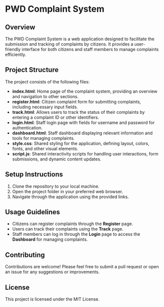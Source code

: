 # PWD Complaint System

## Overview
The PWD Complaint System is a web application designed to facilitate the submission and tracking of complaints by citizens. It provides a user-friendly interface for both citizens and staff members to manage complaints efficiently.

## Project Structure
The project consists of the following files:

- **index.html**: Home page of the complaint system, providing an overview and navigation to other sections.
- **register.html**: Citizen complaint form for submitting complaints, including necessary input fields.
- **track.html**: Allows users to track the status of their complaints by entering a complaint ID or other identifiers.
- **login.html**: Staff login page with fields for username and password for authentication.
- **dashboard.html**: Staff dashboard displaying relevant information and tools for managing complaints.
- **style.css**: Shared styling for the application, defining layout, colors, fonts, and other visual elements.
- **script.js**: Shared interactivity scripts for handling user interactions, form submissions, and dynamic content updates.

## Setup Instructions
1. Clone the repository to your local machine.
2. Open the project folder in your preferred web browser.
3. Navigate through the application using the provided links.

## Usage Guidelines
- Citizens can register complaints through the **Register** page.
- Users can track their complaints using the **Track** page.
- Staff members can log in through the **Login** page to access the **Dashboard** for managing complaints.

## Contributing
Contributions are welcome! Please feel free to submit a pull request or open an issue for any suggestions or improvements.

## License
This project is licensed under the MIT License.